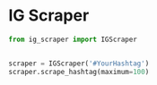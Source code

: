 IG Scraper
==========

```python
from ig_scraper import IGScraper


scraper = IGScraper('#YourHashtag')
scraper.scrape_hashtag(maximum=100)
```
